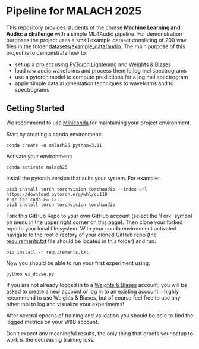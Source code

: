 # Pipeline for MALACH 2025

This repository provides students of the course **Machine Learning and Audio: a challenge** with a simple ML4Audio
pipeline. For demonstration purposes the project uses a small example dataset consisting of 200 wav files in the folder 
[datasets/example_data/audio](datasets/example_data/audio). The main purpose of this project
is to demonstrate how to:
* set up a project using [PyTorch Lightening](https://pytorch-lightning.readthedocs.io/en/stable/) and [Weights & Biases](https://wandb.ai/site)
* load raw audio waveforms and process them to log mel spectrograms
* use a pytorch model to compute predictions for a log mel spectrogram
* apply simple data augmentation techniques to waveforms and to spectrograms

## Getting Started

We recommend to use [Miniconda](https://docs.conda.io/en/latest/miniconda.html) for maintaining your project environment.

Start by creating a conda environment:
```
conda create -n malach25 python=3.11
```

Activate your environment:
```
conda activate malach25
```

Install the pytorch version that suits your system. For example:

```
pip3 install torch torchvision torchaudio --index-url https://download.pytorch.org/whl/cu118
# or for cuda >= 12.1
pip3 install torch torchvision torchaudio 
```

Fork this GitHub Repo to your own GitHub account (select the 'Fork' symbol on menu in the upper right corner on this page).
Then clone your forked repo to your local file system. With your conda environment activated navigate to the root directory of 
your cloned GitHub repo (the [requirements.txt](requirements.txt) file should be located in this folder) and run:

```
pip install -r requirements.txt
```

Now you should be able to run your first experiment using:

```
python ex_dcase.py
```

If you are not already logged in to a [Weights & Biases](https://wandb.ai/site) account, you will be asked to create a new account or log in to an existing
account. I highly recommend to use Weights & Biases, but of course feel free to use any other tool to log and visualize your experiments!

After several epochs of training and validation you should be able to find the logged metrics on your W&B account. 

Don't expect any meaningful results, the only thing that proofs your setup to work is the decreasing training loss.
